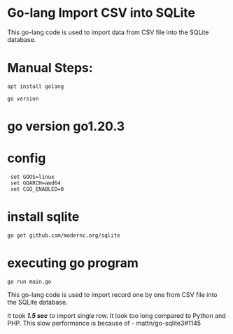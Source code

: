# Go-lang Import CSV into SQLite
This go-lang code is used to import data from CSV file into the SQLite database.

# Manual Steps: 
``` shell
apt install golang
```

``` shell
go version
```
# go version go1.20.3

# config
``` shell
 set GOOS=linux
 set GOARCH=amd64
 set CGO_ENABLED=0
```

# install sqlite 
``` shell
go get github.com/modernc.org/sqlite
```

# executing go program
```shell
go run main.go
```

This go-lang code is used to import record  one by one from CSV file into the SQLite database.

It took ***1.5 sec*** to import single row.
It look too long compared to Python and PHP. This slow performance is because of - mattn/go-sqlite3#1145
